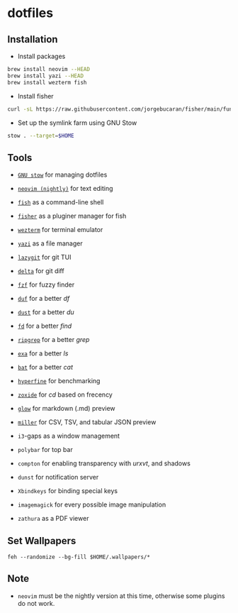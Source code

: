# dotfiles

## Installation

- Install packages
```sh
brew install neovim --HEAD
brew install yazi --HEAD
brew install wezterm fish
```

- Install fisher

```sh
curl -sL https://raw.githubusercontent.com/jorgebucaran/fisher/main/functions/fisher.fish | source && fisher install jorgebucaran/fisher
```

- Set up the symlink farm using GNU Stow

```sh
stow . --target=$HOME
```

## Tools

- [`GNU stow`](https://www.gnu.org/software/stow/) for managing dotfiles

- [`neovim (nightly)`](https://github.com/neovim/neovim) for text editing
- [`fish`](https://github.com/fish-shell/fish-shell) as a command-line shell
- [`fisher`](https://github.com/jorgebucaran/fisher) as a pluginer manager for fish
- [`wezterm`](https://github.com/wez/wezterm) for terminal emulator
- [`yazi`](https://github.com/sxyazi/yazi) as a file manager

- [`lazygit`](https://github.com/jesseduffield/lazygit) for git TUI
- [`delta`](https://github.com/dandavison/delta) for git diff
- [`fzf`](https://github.com/junegunn/fzf) for fuzzy finder
- [`duf`](https://github.com/muesli/duf) for a better _df_
- [`dust`](https://github.com/bootandy/dust) for a better _du_
- [`fd`](https://github.com/sharkdp/fd) for a better _find_
- [`ripgrep`](https://github.com/BurntSushi/ripgrep) for a better _grep_
- [`exa`](https://github.com/ogham/exa) for a better _ls_
- [`bat`](https://github.com/sharkdp/bat) for a better _cat_
- [`hyperfine`](https://github.com/sharkdp/hyperfine) for benchmarking
- [`zoxide`](https://github.com/ajeetdsouza/zoxide) for _cd_ based on frecency

- [`glow`](https://github.com/charmbracelet/glow) for markdown (.md) preview
- [`miller`](https://github.com/johnkerl/miller) for CSV, TSV, and tabular JSON preview

- `i3`-gaps as a window management
- `polybar` for top bar
- `compton` for enabling transparency with _urxvt_, and shadows
- `dunst` for notification server
- `Xbindkeys` for binding special keys
- `imagemagick` for every possible image manipulation
- `zathura` as a PDF viewer

## Set Wallpapers

`feh --randomize --bg-fill $HOME/.wallpapers/*`

## Note

- `neovim` must be the nightly version at this time, otherwise some plugins do not work.
